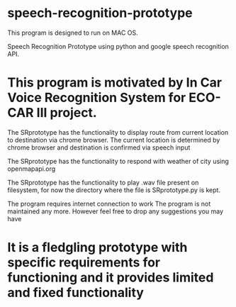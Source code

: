 # speech-recognition-prototype

This program is designed to run on MAC OS. 

Speech Recognition Prototype using python and google speech recognition API.

# This program is motivated by In Car Voice Recognition System for ECO-CAR III project.

The SRprototype has the functionality to display route from current location to
destination via chrome browser. The current location is determined by chrome browser 
and destination is confirmed via speech input

The SRprototype has the functionality to respond with weather of city using 
openmapapi.org

The SRprototype has the functionality to play .wav file present on filesystem,
for now the directory where the file is SRprototype.py is kept. 

The program requires internet connection to work
The program is not maintained any more. However feel free to drop any suggestions you may have

# It is a fledgling prototype with specific requirements for functioning and it provides limited and fixed functionality
